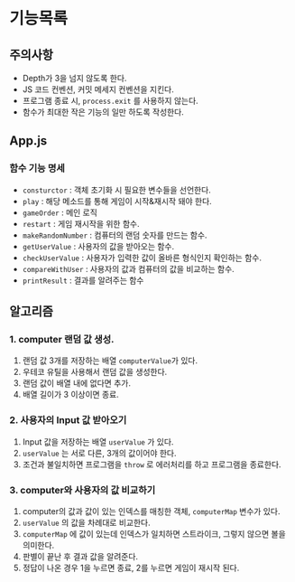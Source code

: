 # 기능목록
## 주의사항
- Depth가 3을 넘지 않도록 한다.
- JS 코드 컨벤션, 커밋 메세지 컨벤션을 지킨다.
- 프로그램 종료 시, `process.exit` 를 사용하지 않는다. 
- 함수가 최대한 작은 기능의 일만 하도록 작성한다.

## App.js
### 함수 기능 명세
- `consturctor` : 객체 초기화 시 필요한 변수들을 선언한다.
- `play` : 해당 메소드를 통해 게임이 시작&재시작 돼야 한다.
- `gameOrder` : 메인 로직
- `restart` : 게임 재시작을 위한 함수.
- `makeRandomNumber` : 컴퓨터의 랜덤 숫자를 만드는 함수.
- `getUserValue` : 사용자의 값을 받아오는 함수.
- `checkUserValue` : 사용자가 입력한 값이 올바른 형식인지 확인하는 함수.
- `compareWithUser` : 사용자의 값과 컴퓨터의 값을 비교하는 함수.
- `printResult` : 결과를 알려주는 함수

## 알고리즘 
### 1. computer 랜덤 값 생성.
1. 랜덤 값 3개를 저장하는 배열 `computerValue`가 있다.
2. 우테코 유틸을 사용해서 랜덤 값을 생성한다.
3. 랜덤 값이 배열 내에 없다면 추가.
4. 배열 길이가 3 이상이면 종료.

### 2. 사용자의 Input 값 받아오기
1. Input 값을 저장하는 배열 `userValue` 가 있다.
2. `userValue` 는 서로 다른, 3개의 값이어야 한다.
3. 조건과 불일치하면 프로그램을 `throw` 로 에러처리를 하고 프로그램을 종료한다.

### 3. computer와 사용자의 값 비교하기
1. computer의 값과 값이 있는 인덱스를 매칭한 객체, `computerMap` 변수가 있다.
2. `userValue` 의 값을 차례대로 비교한다.
3. `computerMap` 에 값이 있는데 인덱스가 일치하면 스트라이크, 그렇지 않으면 볼을 의미한다.
4. 판별이 끝난 후 결과 값을 알려준다.
5. 정답이 나온 경우 1을 누르면 종료, 2를 누르면 게임이 재시작 된다. 